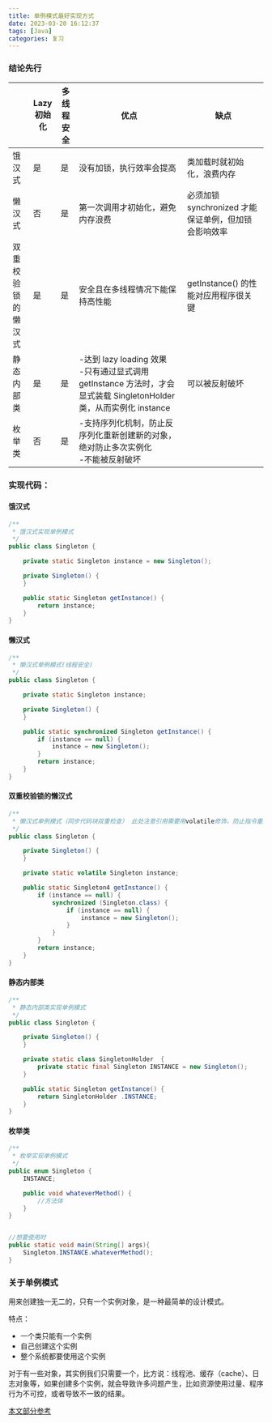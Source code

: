 ```yaml
---
title: 单例模式最好实现方式
date: 2023-03-20 16:12:37
tags: [Java]
categories: 复习
---
```


### 结论先行

|                          | Lazy<br />初始化 | 多线程<br />安全 | 优点                                                         | 缺点                                                 |
| ------------------------ | ---------------- | ---------------- | ------------------------------------------------------------ | ---------------------------------------------------- |
| 饿汉式                   | 是               | 是               | 没有加锁，执行效率会提高                                     | 类加载时就初始化，浪费内存                           |
| 懒汉式                   | 否               | 是               | 第一次调用才初始化，避免内存浪费                             | 必须加锁 synchronized 才能保证单例，但加锁会影响效率 |
| 双重校验锁<br />的懒汉式 | 是               | 是               | 安全且在多线程情况下能保持高性能                             | getInstance() 的性能对应用程序很关键                 |
| 静态内部类               | 是               | 是               | -达到 lazy loading 效果<br />-只有通过显式调用 getInstance 方法时，才会显式装载 SingletonHolder 类，从而实例化 instance | 可以被反射破坏                                       |
| 枚举类                   | 否               | 是               | -支持序列化机制，防止反序列化重新创建新的对象，绝对防止多次实例化<br />-不能被反射破坏 |                                                      |



### 实现代码：

#### 饿汉式

```java
/**
 * 饿汉式实现单例模式
 */
public class Singleton {

    private static Singleton instance = new Singleton();

    private Singleton() {
    }

    public static Singleton getInstance() {
        return instance;
    }
}
```



#### 懒汉式

```java
/**
 * 懒汉式单例模式(线程安全)
 */
public class Singleton {

    private static Singleton instance;

    private Singleton() {
    }

    public static synchronized Singleton getInstance() {
        if (instance == null) {
            instance = new Singleton();
        }
        return instance;
    }
}
```



#### 双重校验锁的懒汉式

```java
/**
 * 懒汉式单例模式（同步代码块双重检查） 此处注意引用需要用volatile修饰，防止指令重排序
 */
public class Singleton {

    private Singleton() {
    }

    private static volatile Singleton instance;

    public static Singleton4 getInstance() {
        if (instance == null) {
            synchronized (Singleton.class) {
                if (instance == null) {
                    instance = new Singleton();
                }
            }
        }
        return instance;
    }
}
```

#### 静态内部类

```java
/**
 * 静态内部类实现单例模式
 */
public class Singleton {

    private Singleton() {
    }

    private static class SingletonHolder  {
        private static final Singleton INSTANCE = new Singleton();
    }

    public static Singleton getInstance() {
        return SingletonHolder .INSTANCE;
    }
}
```

#### 枚举类

```java
/**
 * 枚举实现单例模式
 */
public enum Singleton {
    INSTANCE;

    public void whateverMethod() {
        //方法体
    }
}


//想要使用时
public static void main(String[] args){
    Singleton.INSTANCE.whateverMethod();
}
```



### 关于单例模式

用来创建独一无二的，只有一个实例对象，是一种最简单的设计模式。

特点：

* 一个类只能有一个实例
* 自己创建这个实例
* 整个系统都要使用这个实例

对于有一些对象，其实例我们只需要一个，比方说：线程池、缓存（cache）、日志对象等，如果创建多个实例，就会导致许多问题产生，比如资源使用过量、程序行为不可控，或者导致不一致的结果。



[本文部分参考](https://cloud.tencent.com/developer/article/1535893)